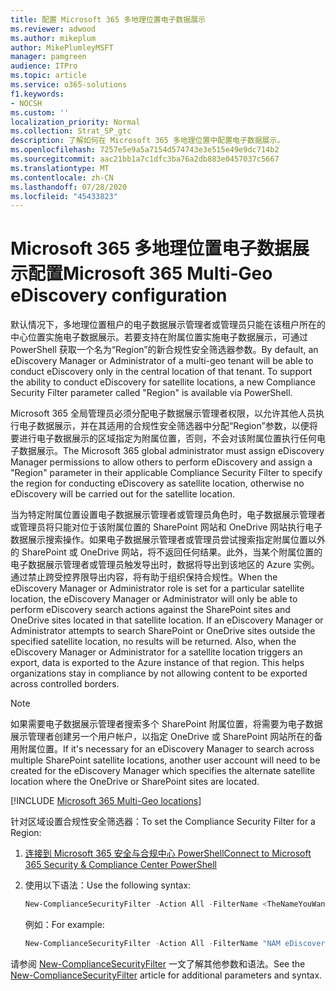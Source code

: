 ```yaml
---
title: 配置 Microsoft 365 多地理位置电子数据展示
ms.reviewer: adwood
ms.author: mikeplum
author: MikePlumleyMSFT
manager: pamgreen
audience: ITPro
ms.topic: article
ms.service: o365-solutions
f1.keywords:
- NOCSH
ms.custom: ''
localization_priority: Normal
ms.collection: Strat_SP_gtc
description: 了解如何在 Microsoft 365 多地理位置中配置电子数据展示。
ms.openlocfilehash: 7257e5e9a5a7154d574743e3e515e49e9dc714b2
ms.sourcegitcommit: aac21bb1a7c1dfc3ba76a2db883e0457037c5667
ms.translationtype: MT
ms.contentlocale: zh-CN
ms.lasthandoff: 07/28/2020
ms.locfileid: "45433823"
---
```

# <a name="microsoft-365-multi-geo-ediscovery-configuration"></a><span data-ttu-id="44ab4-103">Microsoft 365 多地理位置电子数据展示配置</span><span class="sxs-lookup"><span data-stu-id="44ab4-103">Microsoft 365 Multi-Geo eDiscovery configuration</span></span>

<span data-ttu-id="44ab4-p101">默认情况下，多地理位置租户的电子数据展示管理者或管理员只能在该租户所在的中心位置实施电子数据展示。若要支持在附属位置实施电子数据展示，可通过 PowerShell 获取一个名为“Region”的新合规性安全筛选器参数。</span><span class="sxs-lookup"><span data-stu-id="44ab4-p101">By default, an eDiscovery Manager or Administrator of a multi-geo tenant will be able to conduct eDiscovery only in the central location of that tenant. To support the ability to conduct eDiscovery for satellite locations, a new Compliance Security Filter parameter called "Region" is available via PowerShell.</span></span>

<span data-ttu-id="44ab4-106">Microsoft 365 全局管理员必须分配电子数据展示管理者权限，以允许其他人员执行电子数据展示，并在其适用的合规性安全筛选器中分配“Region”参数，以便将要进行电子数据展示的区域指定为附属位置，否则，不会对该附属位置执行任何电子数据展示。</span><span class="sxs-lookup"><span data-stu-id="44ab4-106">The Microsoft 365 global administrator must assign eDiscovery Manager permissions to allow others to perform eDiscovery and assign a "Region" parameter in their applicable Compliance Security Filter to specify the region for conducting eDiscovery as satellite location, otherwise no eDiscovery will be carried out for the satellite location.</span></span>

<span data-ttu-id="44ab4-p102">当为特定附属位置设置电子数据展示管理者或管理员角色时，电子数据展示管理者或管理员将只能对位于该附属位置的 SharePoint 网站和 OneDrive 网站执行电子数据展示搜索操作。如果电子数据展示管理者或管理员尝试搜索指定附属位置以外的 SharePoint 或 OneDrive 网站，将不返回任何结果。此外，当某个附属位置的电子数据展示管理者或管理员触发导出时，数据将导出到该地区的 Azure 实例。通过禁止跨受控界限导出内容，将有助于组织保持合规性。</span><span class="sxs-lookup"><span data-stu-id="44ab4-p102">When the eDiscovery Manager or Administrator role is set for a particular satellite location, the eDiscovery Manager or Administrator will only be able to perform eDiscovery search actions against the SharePoint sites and OneDrive sites located in that satellite location. If an eDiscovery Manager or Administrator attempts to search SharePoint or OneDrive sites outside the specified satellite location, no results will be returned. Also, when the eDiscovery Manager or Administrator for a satellite location triggers an export, data is exported to the Azure instance of that region. This helps organizations stay in compliance by not allowing content to be exported across controlled borders.</span></span>

> [!NOTE]
> <span data-ttu-id="44ab4-111">如果需要电子数据展示管理者搜索多个 SharePoint 附属位置，将需要为电子数据展示管理者创建另一个用户帐户，以指定 OneDrive 或 SharePoint 网站所在的备用附属位置。</span><span class="sxs-lookup"><span data-stu-id="44ab4-111">If it's necessary for an eDiscovery Manager to search across multiple SharePoint satellite locations, another user account will need to be created for the eDiscovery Manager which specifies the alternate satellite location where the OneDrive or SharePoint sites are located.</span></span>

[!INCLUDE [Microsoft 365 Multi-Geo locations](includes/office-365-multi-geo-locations.md)]

<span data-ttu-id="44ab4-112">针对区域设置合规性安全筛选器：</span><span class="sxs-lookup"><span data-stu-id="44ab4-112">To set the Compliance Security Filter for a Region:</span></span>

1. [<span data-ttu-id="44ab4-113">连接到 Microsoft 365 安全与合规中心 PowerShell</span><span class="sxs-lookup"><span data-stu-id="44ab4-113">Connect to Microsoft 365 Security & Compliance Center PowerShell</span></span>](https://docs.microsoft.com/powershell/exchange/office-365-scc/connect-to-scc-powershell/connect-to-scc-powershell)

2. <span data-ttu-id="44ab4-114">使用以下语法：</span><span class="sxs-lookup"><span data-stu-id="44ab4-114">Use the following syntax:</span></span>

   ```powershell
   New-ComplianceSecurityFilter -Action All -FilterName <TheNameYouWantToAssign> -Region <RegionValue> -Users <UserPrincipalName>
   ```

   <span data-ttu-id="44ab4-115">例如：</span><span class="sxs-lookup"><span data-stu-id="44ab4-115">For example:</span></span>

   ```powershell
   New-ComplianceSecurityFilter -Action All -FilterName "NAM eDiscovery Managers" -Region NAM -Users adwood@contoso.onmicrosoft.com
   ```

<span data-ttu-id="44ab4-116">请参阅 [New-ComplianceSecurityFilter](https://docs.microsoft.com/powershell/module/exchange/policy-and-compliance-content-search/new-compliancesecurityfilter) 一文了解其他参数和语法。</span><span class="sxs-lookup"><span data-stu-id="44ab4-116">See the [New-ComplianceSecurityFilter](https://docs.microsoft.com/powershell/module/exchange/policy-and-compliance-content-search/new-compliancesecurityfilter) article for additional parameters and syntax.</span></span>
